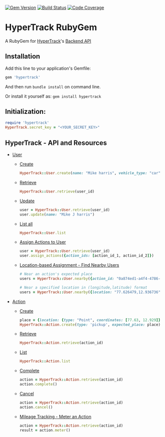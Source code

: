 [![Gem Version](https://badge.fury.io/rb/hypertrack.svg)](https://badge.fury.io/rb/hypertrack) [![Build Status](https://travis-ci.org/utsavkesharwani/hypertrack-ruby.svg)](https://travis-ci.org/utsavkesharwani/hypertrack-ruby) [![Code Coverage](https://img.shields.io/codecov/c/github/utsavkesharwani/hypertrack-ruby.svg)](https://codecov.io/gh/utsavkesharwani/hypertrack-ruby)

# HyperTrack RubyGem
A RubyGem for [HyperTrack](https://www.hypertrack.io/)'s [Backend API](https://docs.hypertrack.com/v3/api/guides/basic.html)

## Installation

Add this line to your application's Gemfile:
```ruby
gem 'hypertrack'
```

And then run `bundle install` on command line.

Or install it yourself as: `gem install hypertrack`

## Initialization:
```ruby
require 'hypertrack'
HyperTrack.secret_key = "<YOUR_SECRET_KEY>"
```

## HyperTrack - API and Resources

- [User](https://docs.hypertrack.com/v3/api/entities/user.html)
  - [Create](https://docs.hypertrack.com/v3/api/entities/user.html#create-a-user)
    ```ruby
    HyperTrack::User.create(name: "Mike harris", vehicle_type: "car")
    ```
    
  - [Retrieve](https://docs.hypertrack.com/v3/api/entities/user.html#retrieve-a-user)
    ```ruby
    HyperTrack::User.retrieve(user_id)
    ```

  - [Update](https://docs.hypertrack.com/api/entities/user.html#update-a-user)
    ```ruby
    user = HyperTrack::User.retrieve(user_id)
    user.update(name: "Mike J harris")
    ```

  - [List all](https://docs.hypertrack.com/v3/api/entities/user.html#list-all-users)
    ```ruby
    HyperTrack::User.list
    ```

  - [Assign Actions to User](https://docs.hypertrack.com/v3/api/entities/user.html#assign-actions-to-a-user)
    ```ruby
    user = HyperTrack::User.retrieve(user_id)
    user.assign_actions({action_ids: [action_id_1, action_id_2]})
    ```

  - [Location-based Assignment - Find Nearby Users](https://docs.hypertrack.com/api/entities/user.html#list-nearby-users)
    ```ruby
    # Near an action's expected place
    users = HyperTrack::User.nearby({action_id: "0a874ed1-a4f4-4786-8319-a5d75bc9948b"})

    # Near a specified location in (longitude,latitude) format
    users = HyperTrack::User.nearby({location: "77.626479,12.936736", radius: 1000})
    ```

- [Action](https://docs.hypertrack.com/v3/api/entities/action.html)
  - [Create](https://docs.hypertrack.com/v3/api/entities/action.html#create-an-action)

    ```ruby
    place = {location: {type: "Point", coordinates: [77.63, 12.929]}} # GeoJSON format
    HyperTrack::Action.create(type: 'pickup', expected_place: place)
    ```
    
  - [Retrieve](https://docs.hypertrack.com/v3/api/entities/action.html#retrieve-an-action)

    ```ruby
    HyperTrack::Action.retrieve(action_id)
    ```
  
  - [List](https://docs.hypertrack.com/v3/api/entities/action.html#list-all-actions)

    ```ruby
    HyperTrack::Action.list
    ```

  - [Complete](https://docs.hypertrack.com/v3/api/entities/action.html#complete-an-action)

    ```ruby
    action = HyperTrack::Action.retrieve(action_id)
    action.complete()
    ```

  - [Cancel](https://docs.hypertrack.com/v3/api/entities/action.html#cancel-action)

    ```ruby
    action = HyperTrack::Action.retrieve(action_id)
    action.cancel()
    ```

  - [Mileage Tracking - Meter an Action](https://docs.hypertrack.com/v3/api/entities/action.html#meter-an-action)

    ```ruby
    action = HyperTrack::Action.retrieve(action_id)
    result = action.meter()
    ```